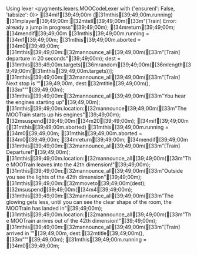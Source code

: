 Using lexer <pygments.lexers.MOOCodeLexer with {'ensurenl': False, 'tabsize': 0}>
[34mif[39;49;00m ([31mthis[39;49;00m.running)
  [31mplayer[39;49;00m:[32mtell[39;49;00m([33m"[Train] Error: already a jump in progress"[39;49;00m);
  [34mreturn[39;49;00m;
[34mendif[39;49;00m
[31mthis[39;49;00m.running = [34m1[39;49;00m;
[31mthis[39;49;00m.aborted = [34m0[39;49;00m;
[31mthis[39;49;00m:[32mannounce_all[39;49;00m([33m"[Train] departure in 20 seconds"[39;49;00m);
dest = [31mthis[39;49;00m.targets[[36mrandom[39;49;00m([36mlength[39;49;00m([31mthis[39;49;00m.targets))];
[31mthis[39;49;00m:[32mannounce_all[39;49;00m([33m"[Train] Next stop is '"[39;49;00m, dest:[32mtitle[39;49;00m(), [33m"'"[39;49;00m);
[31mthis[39;49;00m:[32mannounce_all[39;49;00m([33m"You hear the engines starting up"[39;49;00m);
[31mthis[39;49;00m.location:[32mannounce[39;49;00m([33m"The MOOTrain starts up his engines"[39;49;00m);
[32msuspend[39;49;00m([34m20[39;49;00m);
[34mif[39;49;00m ([31mthis[39;49;00m.aborted)
  [31mthis[39;49;00m.running = [34m0[39;49;00m;
  [31mthis[39;49;00m.aborted = [34m0[39;49;00m;
  [34mreturn[39;49;00m;
[34mendif[39;49;00m
[31mthis[39;49;00m:[32mannounce_all[39;49;00m([33m"[Train] Departure!"[39;49;00m);
[31mthis[39;49;00m.location:[32mannounce_all[39;49;00m([33m"The MOOTrain leaves into the 42th dimension!"[39;49;00m);
[31mthis[39;49;00m:[32mannounce_all[39;49;00m([33m"Outside you see the lights of the 42th dimension"[39;49;00m);
[31mthis[39;49;00m:[32mmoveto[39;49;00m(dest);
[32msuspend[39;49;00m([34m4[39;49;00m);
[31mthis[39;49;00m:[32mannounce_all[39;49;00m([33m"The glowing gets less, until you can see the clear shape of the room, the MOOTrain has landed in"[39;49;00m);
[31mthis[39;49;00m.location:[32mannounce_all[39;49;00m([33m"The MOOTrain arrives out of the 42th dimension!"[39;49;00m);
[31mthis[39;49;00m:[32mannounce_all[39;49;00m([33m"[Train] arrived in '"[39;49;00m, dest:[32mtitle[39;49;00m(), [33m"'"[39;49;00m);
[31mthis[39;49;00m.running = [34m0[39;49;00m;
